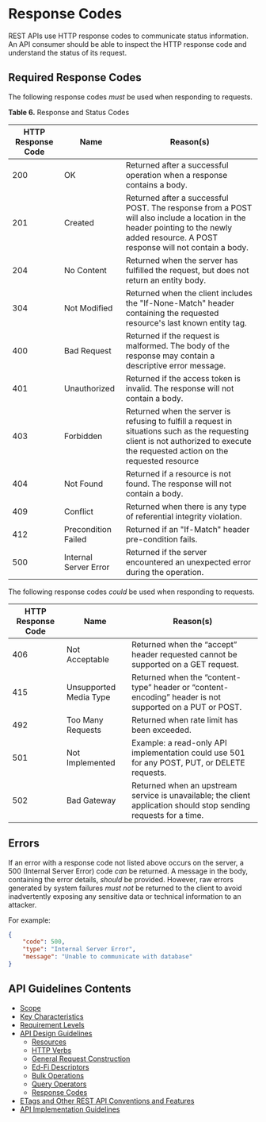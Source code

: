 # Response Codes

REST APIs use HTTP response codes to communicate status information. An API
consumer should be able to inspect the HTTP response code and understand the
status of its request.

## Required Response Codes

The following response codes _must_ be used when responding to requests.

**Table 6.** Response and Status Codes

| HTTP Response Code | Name                  | Reason(s)                                                                                                                                                                            |
| ------------------ | --------------------- | ------------------------------------------------------------------------------------------------------------------------------------------------------------------------------------ |
| 200                | OK                    | Returned after a successful operation when a response contains a body.                                                                                                               |
| 201                | Created               | Returned after a successful POST. The response from a POST will also include a location in the header pointing to the newly added resource. A POST response will not contain a body. |
| 204                | No Content            | Returned when the server has fulfilled the request, but does not return an entity body.                                                                                              |
| 304                | Not Modified          | Returned when the client includes the "If-None-Match" header containing the requested resource's last known entity tag.                                                              |
| 400                | Bad Request           | Returned if the request is malformed. The body of the response may contain a descriptive error message.                                                                              |
| 401                | Unauthorized          | Returned if the access token is invalid. The response will not contain a body.                                                                                                       |
| 403                | Forbidden             | Returned when the server is refusing to fulfill a request in situations such as the requesting client is not authorized to execute the requested action on the requested resource    |
| 404                | Not Found             | Returned if a resource is not found. The response will not contain a body.                                                                                                           |
| 409                | Conflict              | Returned when there is any type of referential integrity violation.                                                                                                                  |
| 412                | Precondition Failed   | Returned if an "If-Match" header pre-condition fails.                                                                                                                                |
| 500                | Internal Server Error | Returned if the server encountered an unexpected error during the operation.                                                                                                         |

The following response codes _could_ be used when responding to requests.

| HTTP Response Code | Name                   | Reason(s)                                                                                                         |
| ------------------ | ---------------------- | ----------------------------------------------------------------------------------------------------------------- |
| 406                | Not Acceptable         | Returned when the “accept” header requested cannot be supported on a GET request.                                 |
| 415                | Unsupported Media Type | Returned when the “content-type” header or “content- encoding” header is not supported on a PUT or POST.          |
| 492                | Too Many Requests      | Returned when rate limit has been exceeded.                                                                       |
| 501                | Not Implemented        | Example: a read-only API implementation could use 501 for any POST, PUT, or DELETE requests.                      |
| 502                | Bad Gateway            | Returned when an upstream service is unavailable; the client application should stop sending requests for a time. |

## Errors

If an error with a response code not listed above occurs on the server, a 500 (Internal Server
Error) code _can_ be returned. A message in the body, containing the error details, _should_ be
provided. However, raw errors generated by system failures _must not_ be returned to the client to
avoid inadvertently exposing any sensitive data or technical information to an attacker. 

For example:

```json
{ 
    "code": 500, 
    "type": "Internal Server Error", 
    "message": "Unable to communicate with database"
}
```

## API Guidelines Contents

* [Scope](../SCOPE.md)
* [Key Characteristics](../KEY-CHARACTERISTICS.md)
* [Requirement Levels](../REQUIREMENT-LEVELS.md)
* [API Design Guidelines](../API-DESIGN-GUIDELINES/README.md)
  * [Resources](RESOURCES.md)
  * [HTTP Verbs](HTTP-VERBS.md)
  * [General Request Construction](GENERAL-REQUEST-CONSTRUCTION.md)
  * [Ed-Fi Descriptors](ED-FI-DESCRIPTORS.md)
  * [Bulk Operations](BULK-OPERATIONS.md)
  * [Query Operators](QUERY-OPERATORS.md)
  * [Response Codes](RESPONSE-CODES.md)
* [ETags and Other REST API Conventions and
  Features](ETAGS-OTHER-CONVENTIONS.md)
* [API Implementation Guidelines](../API-IMPLEMENTATION-GUIDELINES/README.md)
